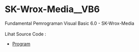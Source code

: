 # SK-Wrox-Media__VB6
Fundamental Pemrograman Visual Basic 6.0 - SK-Wrox-Media<br><br>
Lihat Source Code : <br>
- <a href="https://github.com/RizkyKhapidsyah/SK-Wrox-Media__VB6">Program</a>
